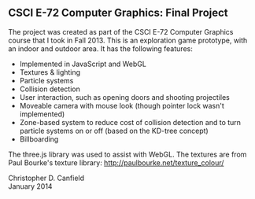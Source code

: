 ## CSCI E-72 Computer Graphics: Final Project

The project was created as part of the CSCI E-72 Computer Graphics course that I took in Fall 2013. This is an exploration game prototype, with an indoor and outdoor area. It has the following features:

- Implemented in JavaScript and WebGL
- Textures & lighting
- Particle systems
- Collision detection
- User interaction, such as opening doors and shooting projectiles
- Moveable camera with mouse look (though pointer lock wasn't implemented)
- Zone-based system to reduce cost of collision detection and to turn particle systems on or off (based on the KD-tree concept)
- Billboarding

The three.js library was used to assist with WebGL. The textures are from Paul Bourke's texture library: http://paulbourke.net/texture_colour/

Christopher D. Canfield<br>
January 2014
